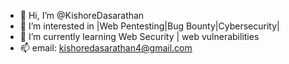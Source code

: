 - 👋 Hi, I’m @KishoreDasarathan
- 👀 I’m interested in |Web Pentesting|Bug Bounty|Cybersecurity|
- 🌱 I’m currently learning Web Security | web vulnerabilities 
- 📫 email: kishoredasarathan4@gmail.com

<!---
KishoreDasarathan/KishoreDasarathan is a ✨ special ✨ repository because its `README.md` (this file) appears on your GitHub profile.
You can click the Preview link to take a look at your changes.
--->
